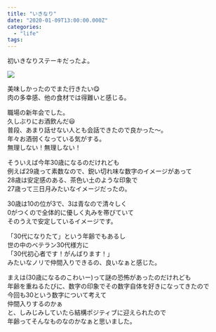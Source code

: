 ```yaml
---
title: "いきなり"
date: "2020-01-09T13:00:00.000Z"
categories: 
  - "life"
tags: 
---
```


初いきなりステーキだったよ。

![](/images/2020-01-09-12-40-42-7217745604759703001306.jpg)

美味しかったのでまた行きたい😋  
肉の多幸感、他の食材では得難いと感じる。

職場の新年会でした。  
久しぶりにお酒飲んだ😃  
普段、あまり話せない人とも会話できたので良かった〜。  
年々お酒弱くなっている気がする。  
無理しない！無理しない！

そういえば今年30歳になるのだけれども  
例えば29歳って素数なので、鋭い切れ味な数字のイメージがあって  
28歳は安定感のある、茶色い土のような印象で  
27歳って三日月みたいなイメージだったの。

30歳は10の位が3で、3は青なので清々しく  
0がつくので全体的に優しく丸みを帯びていて  
そのうえで安定しているイメージです。

「30代になりたて」という年齢でもあるし  
世の中のベテラン30代様方に  
「30代初心者です！がんばります！」  
みたいなノリで仲間入りできるの、良いなぁと感じた。

まえは(30歳になるのこわいー)って謎の恐怖があったのだけれども  
年齢を重ねるたびに、数字の印象でその数字自体を好きになってきたので  
今回も30という数字について考えて  
仲間入りするのかぁ  
と、しみじみしていたら結構ポジティブに迎えられたので  
年齢ってそんなものなのかなぁと思いました。
